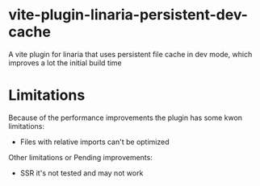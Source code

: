 # vite-plugin-linaria-persistent-dev-cache

A vite plugin for linaria that uses persistent file cache in dev mode, which improves a lot the initial build time

# Limitations

Because of the performance improvements the plugin has some kwon limitations:
- Files with relative imports can't be optimized

Other limitations or Pending improvements:
- SSR it's not tested and may not work
